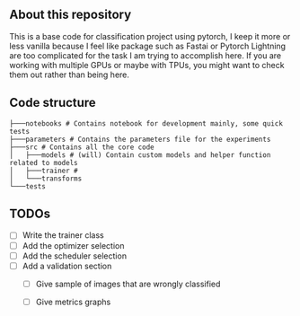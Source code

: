 ## About this repository

This is a base code for classification project using pytorch, I keep it more or less vanilla because I feel like package such as Fastai or Pytorch Lightning are too complicated for the task I am trying to accomplish here. If you are working with multiple GPUs or maybe with TPUs, you might want to check them out rather than being here. 

## Code structure 
```
├───notebooks # Contains notebook for development mainly, some quick tests
├───parameters # Contains the parameters file for the experiments
├───src # Contains all the core code 
│   ├───models # (will) Contain custom models and helper function related to models
│   ├───trainer # 
│   └───transforms
└───tests
```

## TODOs

- [ ] Write the trainer class
- [ ] Add the optimizer selection
- [ ] Add the scheduler selection
- [ ] Add a validation section 
    - [ ] Give sample of images that are wrongly classified
    - [ ] Give metrics graphs 
 